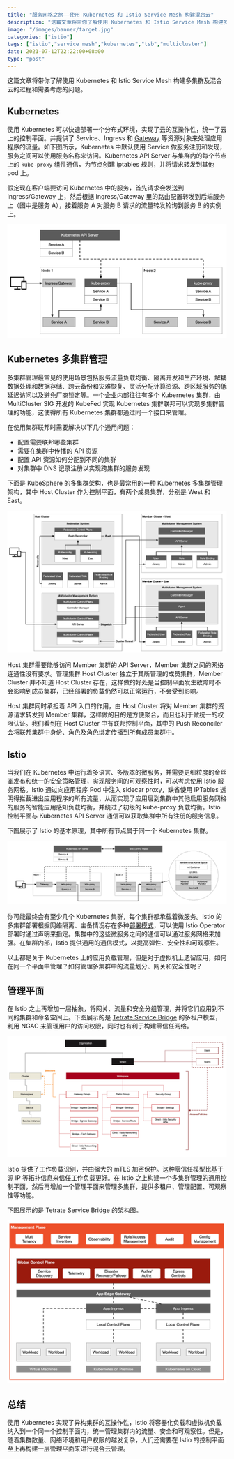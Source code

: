 ```yaml
---
title: "服务网格之旅——使用 Kubernetes 和 Istio Service Mesh 构建混合云"
description: "这篇文章将带你了解使用 Kubernetes 和 Istio Service Mesh 构建多集群及混合云的过程和需要考虑的问题。"
image: "/images/banner/target.jpg"
categories: ["istio"]
tags: ["istio","service mesh","kubernetes","tsb","multicluster"]
date: 2021-07-12T22:22:00+08:00
type: "post"
---
```


这篇文章将带你了解使用 Kubernetes 和 Istio Service Mesh 构建多集群及混合云的过程和需要考虑的问题。

## Kubernetes

使用 Kubernetes 可以快速部署一个分布式环境，实现了云的互操作性，统一了云上的控制平面。并提供了 Service、Ingress 和 [Gateway](https://kubernetes.io/blog/2021/04/22/evolving-kubernetes-networking-with-the-gateway-api/) 等资源对象来处理应用程序的流量。如下图所示，Kubernetes 中默认使用 Service 做服务注册和发现，服务之间可以使用服务名称来访问。Kubernetes API Server 与集群内的每个节点上的 `kube-proxy` 组件通信，为节点创建 iptables 规则，并将请求转发到其他 pod 上。

假定现在客户端要访问 Kubernetes 中的服务，首先请求会发送到 Ingress/Gateway 上，然后根据 Ingress/Gateway 里的路由配置转发到后端服务上（图中是服务 A），接着服务 A 对服务 B 请求的流量转发轮询到服务 B 的实例上。

![Kubernetes](008i3skNly1gsgg6a11l1j31lu0u042s.jpg)

## Kubernetes 多集群管理

多集群管理最常见的使用场景包括服务流量负载均衡、隔离开发和生产环境、解耦数据处理和数据存储、跨云备份和灾难恢复、灵活分配计算资源、跨区域服务的低延迟访问以及避免厂商锁定等。一个企业内部往往有多个 Kubernetes 集群，由 MultiCluster SIG 开发的 KubeFed 实现 Kubernetes 集群联邦可以实现多集群管理的功能，这使得所有 Kubernetes 集群都通过同一个接口来管理。

在使用集群联邦时需要解决以下几个通用问题：

- 配置需要联邦哪些集群
- 需要在集群中传播的 API 资源
- 配置 API 资源如何分配到不同的集群
- 对集群中 DNS 记录注册以实现跨集群的服务发现

下面是 KubeSphere 的多集群架构，也是最常用的一种 Kubernetes 多集群管理架构，其中 Host Cluster 作为控制平面，有两个成员集群，分别是 West 和 East。

![Multicluster](008i3skNly1gsgg7a2ojvj31aa0u0491.jpg)

Host 集群需要能够访问 Member 集群的 API Server，Member 集群之间的网络连通性没有要求。管理集群 Host Cluster 独立于其所管理的成员集群，Member Cluster 并不知道 Host Cluster 存在，这样做的好处是当控制平面发生故障时不会影响到成员集群，已经部署的负载仍然可以正常运行，不会受到影响。

Host 集群同时承担着 API 入口的作用，由 Host Cluster 将对 Member 集群的资源请求转发到 Member 集群，这样做的目的是方便聚合，而且也利于做统一的权限认证。我们看到在 Host Cluster 中有联邦控制平面，其中的 Push Reconciler 会将联邦集群中身份、角色及角色绑定传播到所有成员集群中。

## Istio

当我们在 Kubernetes 中运行着多语言、多版本的微服务，并需要更细粒度的金丝雀发布和统一的安全策略管理，实现服务间的可观察性时，可以考虑使用 Istio 服务网格。Istio 通过向应用程序 Pod 中注入 sidecar proxy，缺省使用 IPTables 透明得拦截进出应用程序的所有流量，从而实现了应用层到集群中其他启用服务网格的服务的智能应用感知负载均衡，并绕过了初级的 kube-proxy 负载均衡。Istio 控制平面与 Kubernetes API Server 通信可以获取集群中所有注册的服务信息。

下图展示了 Istio 的基本原理，其中所有节点属于同一个 Kubernetes 集群。

![Istio Service Mesh](008i3skNly1gsgg6sdrk2j32v60u0qbb.jpg)

你可能最终会有至少几个 Kubernetes 集群，每个集群都承载着微服务。Istio 的多集群部署根据网络隔离、主备情况存在多种[部署模式](https://istio.io/latest/docs/setup/install/multicluster/)，可以使用 Istio Operator 部署时通过声明来指定。集群中的这些微服务之间的通信可以通过服务网格来加强。在集群内部，Istio 提供通用的通信模式，以提高弹性、安全性和可观察性。

以上都是关于 Kubernetes 上的应用负载管理，但是对于虚拟机上遗留应用，如何在同一个平面中管理？如何管理多集群中的流量划分、网关和安全性呢？

## 管理平面

在 Istio 之上再增加一层抽象，将网关、流量和安全分组管理，并将它们应用到不同的集群和命名空间上。下图展示的是 [Tetrate Service Bridge](https://www.tetrate.io/tetrate-service-bridge/) 的多租户模型，利用 NGAC 来管理用户的访问权限，同时也有利于构建零信任网络。

![Management Plane](008i3skNly1gsgg8ndcajj31il0u00z9.jpg)

Istio 提供了工作负载识别，并由强大的 mTLS 加密保护。这种零信任模型比基于源 IP 等拓扑信息来信任工作负载更好。在 Istio 之上构建一个多集群管理的通用控制平面，然后再增加一个管理平面来管理多集群，提供多租户、管理配置、可观察性等功能。

下图展示的是 Tetrate Service Bridge 的架构图。

![Tetrate Service Bridge](008i3skNly1gsgg951mknj314g0u0dnf.jpg)

## 总结

使用 Kubernetes 实现了异构集群的互操作性，Istio 将容器化负载和虚拟机负载纳入到一个同一个控制平面内，统一管理集群内的流量、安全和可观察性。但是，随着集群数量、网络环境和用户权限的越发复杂，人们还需要在 Istio 的控制平面至上再构建一层管理平面来进行混合云管理。
